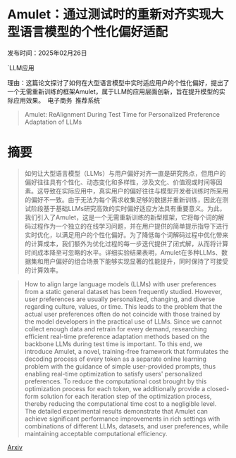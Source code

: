 # Amulet：通过测试时的重新对齐实现大型语言模型的个性化偏好适配

发布时间：2025年02月26日

`LLM应用

理由：这篇论文探讨了如何在大型语言模型中实时适应用户的个性化偏好，提出了一个无需重新训练的框架Amulet，属于LLM的应用层面创新，旨在提升模型的实际应用效果。` `电子商务` `推荐系统`

> Amulet: ReAlignment During Test Time for Personalized Preference Adaptation of LLMs

# 摘要

> 如何让大型语言模型（LLMs）与用户偏好对齐一直是研究热点，但用户的偏好往往具有个性化、动态变化和多样性，涉及文化、价值观或时间等因素。这导致在实际应用中，真实用户的偏好往往与模型开发者训练时所采用的偏好不一致。由于无法为每个需求收集足够的数据并重新训练，因此在测试阶段基于基础LLMs研究高效的实时偏好适应方法具有重要意义。为此，我们引入了Amulet，这是一个无需重新训练的新型框架，它将每个词的解码过程作为一个独立的在线学习问题，并在用户提供的简单提示指导下进行实时优化，以满足用户的个性化偏好。为了降低每个词解码过程中优化带来的计算成本，我们额外为优化过程的每一步迭代提供了闭式解，从而将计算时间成本降至可忽略的水平。详细实验结果表明，Amulet在多种LLMs、数据集和用户偏好的组合场景下能够实现显著的性能提升，同时保持了可接受的计算效率。

> How to align large language models (LLMs) with user preferences from a static general dataset has been frequently studied. However, user preferences are usually personalized, changing, and diverse regarding culture, values, or time. This leads to the problem that the actual user preferences often do not coincide with those trained by the model developers in the practical use of LLMs. Since we cannot collect enough data and retrain for every demand, researching efficient real-time preference adaptation methods based on the backbone LLMs during test time is important. To this end, we introduce Amulet, a novel, training-free framework that formulates the decoding process of every token as a separate online learning problem with the guidance of simple user-provided prompts, thus enabling real-time optimization to satisfy users' personalized preferences. To reduce the computational cost brought by this optimization process for each token, we additionally provide a closed-form solution for each iteration step of the optimization process, thereby reducing the computational time cost to a negligible level. The detailed experimental results demonstrate that Amulet can achieve significant performance improvements in rich settings with combinations of different LLMs, datasets, and user preferences, while maintaining acceptable computational efficiency.

[Arxiv](https://arxiv.org/abs/2502.19148)